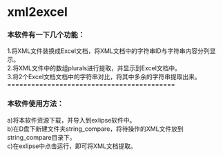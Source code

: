 # xml2excel
<!--this is a java resource code tools, that it help us to check the new added android strings.<br>-->
### 本软件有一下几个功能：<br>
1.将XML文件装换成Excel文档，将XML文档中的字符串ID与字符串内容分列显示。<br>
2.将XML文件中的数组plurals进行提取，并显示到Excel文档中。<br>
3.将2个Excel文档文档中的字符串对比，将其中多余的字符串提取出来。<br>
==========================================<br>
### 本软件使用方法：<br>
a)将本软件资源下载，并导入到exlipse软件中。<br>
b)在D盘下新建文件夹string_compare，将待操作的XML文件放到string_compare目录下。<br>
c)在exlipse中点击运行，即可将XML文档提取。<br>
